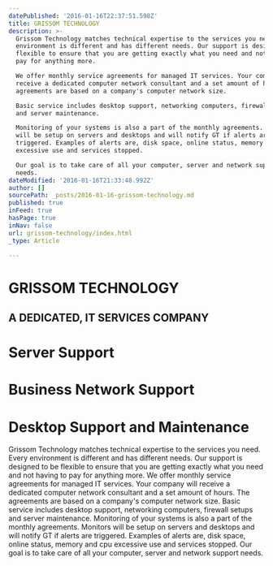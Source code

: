 ```yaml
---
datePublished: '2016-01-16T22:37:51.598Z'
title: GRISSOM TECHNOLOGY
description: >-
  Grissom Technology matches technical expertise to the services you need. Every
  environment is different and has different needs. Our support is designed to be
  flexible to ensure that you are getting exactly what you need and not having to
  pay for anything more.

  We offer monthly service agreements for managed IT services. Your company will
  receive a dedicated computer network consultant and a set amount of hours. The
  agreements are based on a company's computer network size.

  Basic service includes desktop support, networking computers, firewall setups
  and server maintenance.

  Monitoring of your systems is also a part of the monthly agreements. Monitors
  will be setup on servers and desktops and will notify GT if alerts are
  triggered. Examples of alerts are, disk space, online status, memory and cpu
  excessive use and services stopped.

  Our goal is to take care of all your computer, server and network support
  needs.
dateModified: '2016-01-16T21:33:48.992Z'
author: []
sourcePath: _posts/2016-01-16-grissom-technology.md
published: true
inFeed: true
hasPage: true
inNav: false
url: grissom-technology/index.html
_type: Article

---
```

# GRISSOM TECHNOLOGY

## A DEDICATED, IT SERVICES COMPANY

# Server Support

# Business Network Support

# Desktop Support and Maintenance

Grissom Technology matches technical expertise to the services you need. Every environment is different and has different needs. Our support is designed to be flexible to ensure that you are getting exactly what you need and not having to pay for anything more.
We offer monthly service agreements for managed IT services. Your company will receive a dedicated computer network consultant and a set amount of hours. The agreements are based on a company's computer network size.
Basic service includes desktop support, networking computers, firewall setups and server maintenance.
Monitoring of your systems is also a part of the monthly agreements. Monitors will be setup on servers and desktops and will notify GT if alerts are triggered. Examples of alerts are, disk space, online status, memory and cpu excessive use and services stopped.
Our goal is to take care of all your computer, server and network support needs.